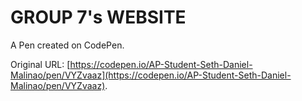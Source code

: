 # GROUP 7's WEBSITE

A Pen created on CodePen.

Original URL: [https://codepen.io/AP-Student-Seth-Daniel-Malinao/pen/VYZvaaz](https://codepen.io/AP-Student-Seth-Daniel-Malinao/pen/VYZvaaz).

